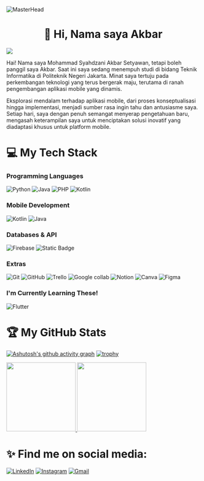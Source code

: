![MasterHead](https://firebasestorage.googleapis.com/v0/b/tugasakhirapp-c5669.appspot.com/o/images%2Fdownload.gif?alt=media&token=6144f96b-00d0-46bc-8f2a-113cf8ae9676)
<h1 align="center">👋 Hi, Nama saya Akbar</h1>

![](https://api.visitorbadge.io/api/VisitorHit?user=BUNTALANCODINGf&repo=github-visitors-badge&countColor=%e1f8d4)

Hai! Nama saya Mohammad Syahdzani Akbar Setyawan, tetapi boleh panggil saya Akbar. Saat ini saya sedang menempuh studi di bidang Teknik Informatika di Politeknik Negeri Jakarta. Minat saya tertuju pada perkembangan teknologi yang terus bergerak maju, terutama di ranah pengembangan aplikasi mobile yang dinamis.

Eksplorasi mendalam terhadap aplikasi mobile, dari proses konseptualisasi hingga implementasi, menjadi sumber rasa ingin tahu dan antusiasme saya. Setiap hari, saya dengan penuh semangat menyerap pengetahuan baru, mengasah keterampilan saya untuk menciptakan solusi inovatif yang diadaptasi khusus untuk platform mobile.

# 💻 My Tech Stack

### Programming Languages
![Python](https://img.shields.io/badge/python-3670A0?style=for-the-badge&logo=python&logoColor=ffdd54)
![Java](https://img.shields.io/badge/Java-ED8B00?style=for-the-badge&logo=java&logoColor=white)
![PHP](https://img.shields.io/badge/PHP-777BB4?style=for-the-badge&logo=php&logoColor=white)
![Kotlin](https://img.shields.io/badge/Kotlin-0095D5?style=for-the-badge&logo=kotlin&logoColor=white)

### Mobile Development
![Kotlin](https://img.shields.io/badge/Kotlin-0095D5?style=for-the-badge&logo=kotlin&logoColor=white)
![Java](https://img.shields.io/badge/Java-ED8B00?style=for-the-badge&logo=java&logoColor=white)

### Databases & API
![Firebase](https://img.shields.io/badge/Firebase-039BE5?style=for-the-badge&logo=firebase)
![Static Badge](https://img.shields.io/badge/Postman-l?style=for-the-badge&logo=postman&logoColor=white&labelColor=orange&color=orange)

### Extras
![Git](https://img.shields.io/badge/Git-F05032?style=for-the-badge&logo=git&logoColor=white)
![GitHub](https://img.shields.io/badge/GitHub-181717?style=for-the-badge&logo=github&logoColor=white)
![Trello](https://img.shields.io/badge/Trello-l?style=for-the-badge&logo=trello&logoColor=white&labelColor=%230052CC&color=%230052CC)
![Google collab](https://img.shields.io/badge/Google%20Collab-l?style=for-the-badge&logo=google%20colab&logoColor=white&labelColor=%23F9AB00&color=%23F9AB00)
![Notion](https://img.shields.io/badge/Notion-l?style=for-the-badge&logo=notion&logoColor=white&labelColor=%23000000&color=%23000000)
![Canva](https://img.shields.io/badge/Canva-l?style=for-the-badge&logo=canva&logoColor=white&labelColor=%2300C4CC&color=%2300C4CC)
![Figma](https://img.shields.io/badge/figma-F24E1E?style=for-the-badge&logo=figma&logoColor=white)

### I'm Currently Learning These!
![Flutter](https://img.shields.io/badge/Flutter-02569B?style=for-the-badge&logo=flutter&logoColor=white)

# 🏆 My GitHub Stats

[![Ashutosh's github activity graph](https://github-readme-activity-graph.vercel.app/graph?username=BUNTALANCODING&theme=xcode)](https://github.com/ashutosh00710/github-readme-activity-graph)
[![trophy](https://github-profile-trophy.vercel.app/?username=BUNTALANCODING&margin-w=15&column=8&theme=dracula)](https://github.com/ryo-ma/github-profile-trophy)
<p align="left">
<a href="https://github.com/BUNTALANCODING">
  <img height="180em" src="https://github-readme-stats-eight-theta.vercel.app/api?username=BUNTALANCODING&show_icons=true&theme=radical&include_all_commits=true&count_private=true"/>
  <img height="180em" src="https://github-readme-stats-eight-theta.vercel.app/api/top-langs/?username=BUNTALANCODING&layout=compact&layout=compact&theme=radical"/>
</a>
</p>

# ✨ Find me on social media:

[![LinkedIn](https://img.shields.io/badge/linkedin-%230077B5.svg?style=for-the-badge&logo=linkedin&logoColor=white)](https://www.linkedin.com/in/mohammad-syahdzani-akbar-setyawan-287242247/)
[![Instagram](https://img.shields.io/badge/instagram-%23E4405F.svg?style=for-the-badge&logo=instagram&logoColor=white)](https://instagram.com/syhdzn)
[![Gmail](https://img.shields.io/badge/Gmail-D14836?style=for-the-badge&logo=gmail&logoColor=white)](mailto:syhdzn1703@gmail.com)

